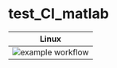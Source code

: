 # test_CI_matlab

| **Linux** |
|:---------:|
| ![example workflow](https://github.com/AntoninPaquette/test_CI_matlab/actions/workflows/main.yml/badge.svg?branch=main) |
